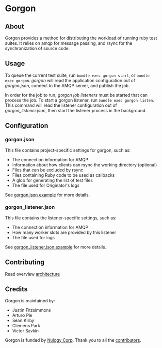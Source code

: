 Gorgon
=====================

About
---------------------

Gorgon provides a method for distributing the workload of running ruby test suites. It relies on amqp for message passing, and rsync for the synchronization of source code.

Usage
---------------------

To queue the current test suite, run `bundle exec gorgon start`, or `bundle exec gorgon`. _gorgon_ will read the application configuration out of _gorgon.json_, connect to the AMQP server, and publish the job.

In order for the job to run, _gorgon job listeners_ must be started that can process the job. To start a gorgon listener, run `bundle exec gorgon listen`. This command will read the listener configuration out of _gorgon\_listener.json_, then start the listener process in the background.

Configuration
---------------------

### gorgon.json
This file contains project-specific settings for gorgon, such as:

* The connection information for AMQP
* Information about how clients can rsync the working directory (optional)
* Files that can be excluded by rsync
* Files containing Ruby code to be used as callbacks
* A glob for generating the list of test files
* The file used for Originator's logs

See [gorgon.json example](https://github.com/Fitzsimmons/Gorgon/blob/master/gorgon.json.sample) for more details.

### gorgon_listener.json
This file contains the listener-specific settings, such as:

* The connection information for AMQP
* How many worker slots are provided by this listener
* The file used for logs

See [gorgon_listener.json example](https://github.com/Fitzsimmons/Gorgon/blob/master/gorgon_listener.json.sample) for more details.

Contributing
---------------------
Read overview [architecture](/Fitzsimmons/Gorgon/blob/master/architecture.md)

Credits
---------------------
Gorgon is maintained by:
* Justin Fitzsimmons
* Arturo Pie
* Sean Kirby
* Clemens Park
* Victor Savkin

Gorgon is funded by [Nulogy Corp](http://www.nulogy.com/).
Thank you to all the [contributors](/contributors).